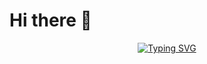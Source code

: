# Hi there 👋
<p align="center">
    <!-- Typing SVG by DenverCoder1 - https://github.com/DenverCoder1/readme-typing-svg -->
    <a href="https://git.io/typing-svg">
        <img src="https://readme-typing-svg.demolab.com?font=Fira+Code&weight=500&duration=4444&pause=111&color=F77102&center=true&vCenter=true&width=435&lines=Full+Stack+Developer;Life+Long+Learner;Experienced+Go+Getter" alt="Typing SVG" />
    </a>
</p>

<!--
**daryldelrosario/daryldelrosario** is a ✨ _special_ ✨ repository because its `README.md` (this file) appears on your GitHub profile.

Here are some ideas to get you started:

- 🔭 I’m currently working on ...
- 🌱 I’m currently learning ...
- 👯 I’m looking to collaborate on ...
- 🤔 I’m looking for help with ...
- 💬 Ask me about ...
- 📫 How to reach me: ...
- 😄 Pronouns: ...
- ⚡ Fun fact: ...
-->
